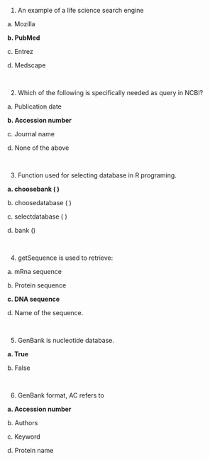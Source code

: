 1.	An example of a life science search engine

a.	Mozilla

**b.	PubMed**

c.	Entrez

d.	Medscape


&nbsp;

2.	Which of the following is specifically needed as query in NCBI?

a.	Publication date

**b.	Accession number**

c.	Journal name

d.	None of the above


&nbsp;

3.	Function used for selecting database in R programing.

**a.	choosebank ( )**

b.	choosedatabase ( )

c.	selectdatabase ( )

d.	bank ()


&nbsp;

4.	getSequence is used to retrieve:

a.	mRna sequence

b.	Protein sequence

**c.	DNA sequence**

d.	Name of the sequence.


&nbsp;

5.	GenBank is nucleotide database.

**a.	True**

b.	False


&nbsp;

6.	GenBank format, AC refers to 

**a.	Accession number**

b.	Authors

c.	Keyword

d.	Protein name